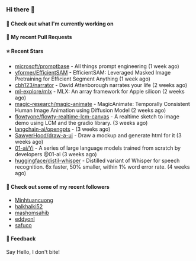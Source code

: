### Hi there 👋

#### 👷 Check out what I'm currently working on

#### 🔨 My recent Pull Requests


#### ⭐ Recent Stars

- [microsoft/promptbase](https://github.com/microsoft/promptbase) - All things prompt engineering (1 week ago)
- [yformer/EfficientSAM](https://github.com/yformer/EfficientSAM) - EfficientSAM: Leveraged Masked Image Pretraining for Efficient Segment Anything (1 week ago)
- [cbh123/narrator](https://github.com/cbh123/narrator) - David Attenborough narrates your life (2 weeks ago)
- [ml-explore/mlx](https://github.com/ml-explore/mlx) - MLX: An array framework for Apple silicon (2 weeks ago)
- [magic-research/magic-animate](https://github.com/magic-research/magic-animate) - MagicAnimate: Temporally Consistent Human Image Animation using Diffusion Model (2 weeks ago)
- [flowtyone/flowty-realtime-lcm-canvas](https://github.com/flowtyone/flowty-realtime-lcm-canvas) - A realtime sketch to image demo using LCM and the gradio library.  (3 weeks ago)
- [langchain-ai/opengpts](https://github.com/langchain-ai/opengpts) -  (3 weeks ago)
- [SawyerHood/draw-a-ui](https://github.com/SawyerHood/draw-a-ui) - Draw a mockup and generate html for it (3 weeks ago)
- [01-ai/Yi](https://github.com/01-ai/Yi) - A series of large language models trained from scratch by developers @01-ai (3 weeks ago)
- [huggingface/distil-whisper](https://github.com/huggingface/distil-whisper) - Distilled variant of Whisper for speech recognition. 6x faster, 50% smaller, within 1% word error rate. (4 weeks ago)

#### 👯 Check out some of my recent followers

- [Minhtuancuong](https://github.com/Minhtuancuong)
- [halkhalki52](https://github.com/halkhalki52)
- [mashomsahib](https://github.com/mashomsahib)
- [eddyonl](https://github.com/eddyonl)
- [safuco](https://github.com/safuco)

#### 💬 Feedback

Say Hello, I don't bite!